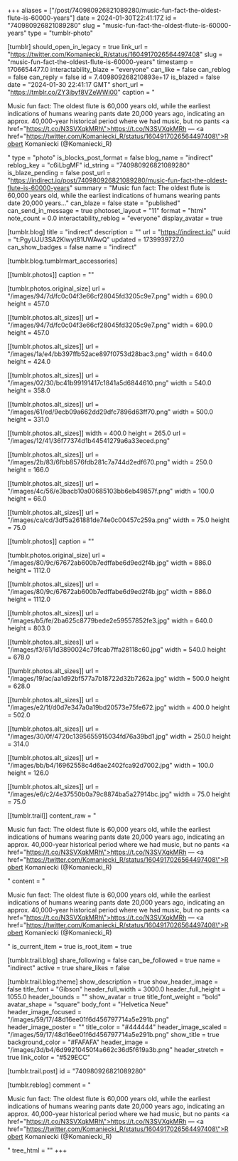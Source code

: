 +++
aliases = ["/post/740980926821089280/music-fun-fact-the-oldest-flute-is-60000-years"]
date = 2024-01-30T22:41:17Z
id = "740980926821089280"
slug = "music-fun-fact-the-oldest-flute-is-60000-years"
type = "tumblr-photo"

[tumblr]
should_open_in_legacy = true
link_url = "https://twitter.com/Komaniecki_R/status/1604917026564497408"
slug = "music-fun-fact-the-oldest-flute-is-60000-years"
timestamp = 1706654477.0
interactability_blaze = "everyone"
can_like = false
can_reblog = false
can_reply = false
id = 7.409809268210893e+17
is_blazed = false
date = "2024-01-30 22:41:17 GMT"
short_url = "https://tmblr.co/ZY3jbyf8VZeWWi00"
caption = "<p>Music fun fact: The oldest flute is 60,000 years old, while the earliest indications of humans wearing pants date 20,000 years ago, indicating an approx. 40,000-year historical period where we had music, but no pants <a href=\"https://t.co/N3SVXqkMRh\">https://t.co/N3SVXqkMRh</a> — <a href=\"https://twitter.com/Komaniecki_R/status/1604917026564497408\">Robert Komaniecki (@Komaniecki_R)</a></p>"
type = "photo"
is_blocks_post_format = false
blog_name = "indirect"
reblog_key = "c6iLbgMF"
id_string = "740980926821089280"
is_blaze_pending = false
post_url = "https://indirect.io/post/740980926821089280/music-fun-fact-the-oldest-flute-is-60000-years"
summary = "Music fun fact: The oldest flute is 60,000 years old, while the earliest indications of humans wearing pants date 20,000 years..."
can_blaze = false
state = "published"
can_send_in_message = true
photoset_layout = "11"
format = "html"
note_count = 0.0
interactability_reblog = "everyone"
display_avatar = true

[tumblr.blog]
title = "indirect"
description = ""
url = "https://indirect.io/"
uuid = "t:PgyUJU3SA2Klwyt81UWAwQ"
updated = 1739939727.0
can_show_badges = false
name = "indirect"

[tumblr.blog.tumblrmart_accessories]

[[tumblr.photos]]
caption = ""

[tumblr.photos.original_size]
url = "/images/94/7d/fc0c04f3e66cf28045fd3205c9e7.png"
width = 690.0
height = 457.0

[[tumblr.photos.alt_sizes]]
url = "/images/94/7d/fc0c04f3e66cf28045fd3205c9e7.png"
width = 690.0
height = 457.0

[[tumblr.photos.alt_sizes]]
url = "/images/1a/e4/bb397ffb52ace897f0753d28bac3.png"
width = 640.0
height = 424.0

[[tumblr.photos.alt_sizes]]
url = "/images/02/30/bc41b99191417c1841a5d6844610.png"
width = 540.0
height = 358.0

[[tumblr.photos.alt_sizes]]
url = "/images/61/ed/9ecb09a662dd29dfc7896d63ff70.png"
width = 500.0
height = 331.0

[[tumblr.photos.alt_sizes]]
width = 400.0
height = 265.0
url = "/images/12/41/36f77374d1b44541279a6a33eced.png"

[[tumblr.photos.alt_sizes]]
url = "/images/2b/83/6fbb8576fdb281c7a744d2edf670.png"
width = 250.0
height = 166.0

[[tumblr.photos.alt_sizes]]
url = "/images/4c/56/e3bacb10a00685103bb6eb49857f.png"
width = 100.0
height = 66.0

[[tumblr.photos.alt_sizes]]
url = "/images/ca/cd/3df5a261881de74e0c00457c259a.png"
width = 75.0
height = 75.0

[[tumblr.photos]]
caption = ""

[tumblr.photos.original_size]
url = "/images/80/9c/67672ab600b7edffabe6d9ed2f4b.jpg"
width = 886.0
height = 1112.0

[[tumblr.photos.alt_sizes]]
url = "/images/80/9c/67672ab600b7edffabe6d9ed2f4b.jpg"
width = 886.0
height = 1112.0

[[tumblr.photos.alt_sizes]]
url = "/images/b5/fe/2ba625c8779bede2e59557852fe3.jpg"
width = 640.0
height = 803.0

[[tumblr.photos.alt_sizes]]
url = "/images/f3/61/1d3890024c79fcab7ffa28118c60.jpg"
width = 540.0
height = 678.0

[[tumblr.photos.alt_sizes]]
url = "/images/19/ac/aa1d92bf577a7b18722d32b7262a.jpg"
width = 500.0
height = 628.0

[[tumblr.photos.alt_sizes]]
url = "/images/e2/1f/d0d7e347a0a19bd20573e75fe672.jpg"
width = 400.0
height = 502.0

[[tumblr.photos.alt_sizes]]
url = "/images/30/0f/4720c1395655915034fd76a39bd1.jpg"
width = 250.0
height = 314.0

[[tumblr.photos.alt_sizes]]
url = "/images/bb/b4/16962558c4d6ae2402fca92d7002.jpg"
width = 100.0
height = 126.0

[[tumblr.photos.alt_sizes]]
url = "/images/e6/c2/4e37550b0a79c8874ba5a27914bc.jpg"
width = 75.0
height = 75.0

[[tumblr.trail]]
content_raw = "<p>Music fun fact: The oldest flute is 60,000 years old, while the earliest indications of humans wearing pants date 20,000 years ago, indicating an approx. 40,000-year historical period where we had music, but no pants <a href=\"https://t.co/N3SVXqkMRh\">https://t.co/N3SVXqkMRh</a> — <a href=\"https://twitter.com/Komaniecki_R/status/1604917026564497408\">Robert Komaniecki (@Komaniecki_R)</a></p>"
content = "<p>Music fun fact: The oldest flute is 60,000 years old, while the earliest indications of humans wearing pants date 20,000 years ago, indicating an approx. 40,000-year historical period where we had music, but no pants <a href=\"https://t.co/N3SVXqkMRh\">https://t.co/N3SVXqkMRh</a> &mdash; <a href=\"https://twitter.com/Komaniecki_R/status/1604917026564497408\">Robert Komaniecki (@Komaniecki_R)</a></p>"
is_current_item = true
is_root_item = true

[tumblr.trail.blog]
share_following = false
can_be_followed = true
name = "indirect"
active = true
share_likes = false

[tumblr.trail.blog.theme]
show_description = true
show_header_image = false
title_font = "Gibson"
header_full_width = 3000.0
header_full_height = 1055.0
header_bounds = ""
show_avatar = true
title_font_weight = "bold"
avatar_shape = "square"
body_font = "Helvetica Neue"
header_image_focused = "/images/59/17/48d16ee01f6d456797714a5e291b.png"
header_image_poster = ""
title_color = "#444444"
header_image_scaled = "/images/59/17/48d16ee01f6d456797714a5e291b.png"
show_title = true
background_color = "#FAFAFA"
header_image = "/images/3d/b4/6d99210450f4a662c36d5f619a3b.png"
header_stretch = true
link_color = "#529ECC"

[tumblr.trail.post]
id = "740980926821089280"

[tumblr.reblog]
comment = "<p>Music fun fact: The oldest flute is 60,000 years old, while the earliest indications of humans wearing pants date 20,000 years ago, indicating an approx. 40,000-year historical period where we had music, but no pants <a href=\"https://t.co/N3SVXqkMRh\">https://t.co/N3SVXqkMRh</a> — <a href=\"https://twitter.com/Komaniecki_R/status/1604917026564497408\">Robert Komaniecki (@Komaniecki_R)</a></p>"
tree_html = ""
+++
